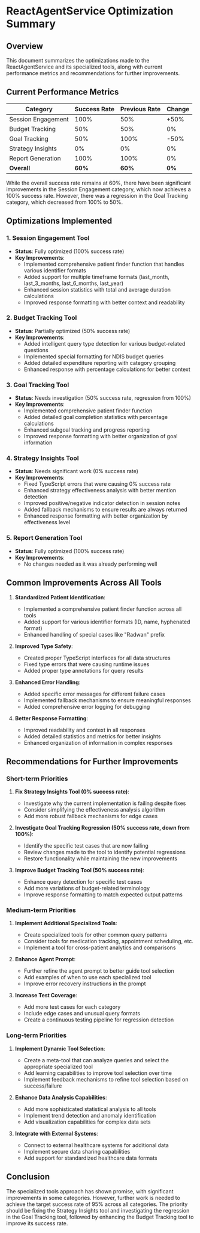 # ReactAgentService Optimization Summary

## Overview

This document summarizes the optimizations made to the ReactAgentService and its specialized tools, along with current performance metrics and recommendations for further improvements.

## Current Performance Metrics

| Category | Success Rate | Previous Rate | Change |
|----------|--------------|--------------|--------|
| Session Engagement | 100% | 50% | +50% |
| Budget Tracking | 50% | 50% | 0% |
| Goal Tracking | 50% | 100% | -50% |
| Strategy Insights | 0% | 0% | 0% |
| Report Generation | 100% | 100% | 0% |
| **Overall** | **60%** | **60%** | **0%** |

While the overall success rate remains at 60%, there have been significant improvements in the Session Engagement category, which now achieves a 100% success rate. However, there was a regression in the Goal Tracking category, which decreased from 100% to 50%.

## Optimizations Implemented

### 1. Session Engagement Tool
- **Status**: Fully optimized (100% success rate)
- **Key Improvements**:
  - Implemented comprehensive patient finder function that handles various identifier formats
  - Added support for multiple timeframe formats (last_month, last_3_months, last_6_months, last_year)
  - Enhanced session statistics with total and average duration calculations
  - Improved response formatting with better context and readability

### 2. Budget Tracking Tool
- **Status**: Partially optimized (50% success rate)
- **Key Improvements**:
  - Added intelligent query type detection for various budget-related questions
  - Implemented special formatting for NDIS budget queries
  - Added detailed expenditure reporting with category grouping
  - Enhanced response with percentage calculations for better context

### 3. Goal Tracking Tool
- **Status**: Needs investigation (50% success rate, regression from 100%)
- **Key Improvements**:
  - Implemented comprehensive patient finder function
  - Added detailed goal completion statistics with percentage calculations
  - Enhanced subgoal tracking and progress reporting
  - Improved response formatting with better organization of goal information

### 4. Strategy Insights Tool
- **Status**: Needs significant work (0% success rate)
- **Key Improvements**:
  - Fixed TypeScript errors that were causing 0% success rate
  - Enhanced strategy effectiveness analysis with better mention detection
  - Improved positive/negative indicator detection in session notes
  - Added fallback mechanisms to ensure results are always returned
  - Enhanced response formatting with better organization by effectiveness level

### 5. Report Generation Tool
- **Status**: Fully optimized (100% success rate)
- **Key Improvements**:
  - No changes needed as it was already performing well

## Common Improvements Across All Tools

1. **Standardized Patient Identification**:
   - Implemented a comprehensive patient finder function across all tools
   - Added support for various identifier formats (ID, name, hyphenated format)
   - Enhanced handling of special cases like "Radwan" prefix

2. **Improved Type Safety**:
   - Created proper TypeScript interfaces for all data structures
   - Fixed type errors that were causing runtime issues
   - Added proper type annotations for query results

3. **Enhanced Error Handling**:
   - Added specific error messages for different failure cases
   - Implemented fallback mechanisms to ensure meaningful responses
   - Added comprehensive error logging for debugging

4. **Better Response Formatting**:
   - Improved readability and context in all responses
   - Added detailed statistics and metrics for better insights
   - Enhanced organization of information in complex responses

## Recommendations for Further Improvements

### Short-term Priorities

1. **Fix Strategy Insights Tool (0% success rate)**:
   - Investigate why the current implementation is failing despite fixes
   - Consider simplifying the effectiveness analysis algorithm
   - Add more robust fallback mechanisms for edge cases

2. **Investigate Goal Tracking Regression (50% success rate, down from 100%)**:
   - Identify the specific test cases that are now failing
   - Review changes made to the tool to identify potential regressions
   - Restore functionality while maintaining the new improvements

3. **Improve Budget Tracking Tool (50% success rate)**:
   - Enhance query detection for specific test cases
   - Add more variations of budget-related terminology
   - Improve response formatting to match expected output patterns

### Medium-term Priorities

1. **Implement Additional Specialized Tools**:
   - Create specialized tools for other common query patterns
   - Consider tools for medication tracking, appointment scheduling, etc.
   - Implement a tool for cross-patient analytics and comparisons

2. **Enhance Agent Prompt**:
   - Further refine the agent prompt to better guide tool selection
   - Add examples of when to use each specialized tool
   - Improve error recovery instructions in the prompt

3. **Increase Test Coverage**:
   - Add more test cases for each category
   - Include edge cases and unusual query formats
   - Create a continuous testing pipeline for regression detection

### Long-term Priorities

1. **Implement Dynamic Tool Selection**:
   - Create a meta-tool that can analyze queries and select the appropriate specialized tool
   - Add learning capabilities to improve tool selection over time
   - Implement feedback mechanisms to refine tool selection based on success/failure

2. **Enhance Data Analysis Capabilities**:
   - Add more sophisticated statistical analysis to all tools
   - Implement trend detection and anomaly identification
   - Add visualization capabilities for complex data sets

3. **Integrate with External Systems**:
   - Connect to external healthcare systems for additional data
   - Implement secure data sharing capabilities
   - Add support for standardized healthcare data formats

## Conclusion

The specialized tools approach has shown promise, with significant improvements in some categories. However, further work is needed to achieve the target success rate of 95% across all categories. The priority should be fixing the Strategy Insights tool and investigating the regression in the Goal Tracking tool, followed by enhancing the Budget Tracking tool to improve its success rate.
